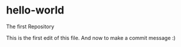 # hello-world
The first Repository

This is the first edit of this file. 
And now to make a commit message :)
